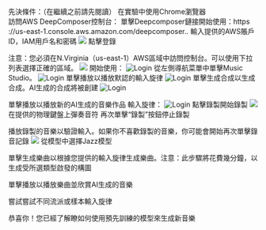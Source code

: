 先決條件：（在繼續之前請先閱讀）
在實驗中使用Chrome瀏覽器
<br>訪問AWS DeepComposer控制台：
單擊Deepcomposer鏈接開始使用：https ://us-east-1.console.aws.amazon.com/deepcomposer..
輸入提供的AWS賬戶ID，IAM用戶名和密碼
<img src="https://github.com/aws-samples/aws-deepcomposer-samples/blob/master/Lab%201/images/lab1-access-console.png">
點擊登錄

注意：您必須在N.Virginia（us-east-1）AWS區域中訪問控制台。可以使用下拉列表選擇正確的區域。
<img src="https://github.com/aws-samples/aws-deepcomposer-samples/blob/master/Lab%201/images/aws-region.jpg">
開始使用：
<img src="https://github.com/aws-samples/aws-deepcomposer-samples/blob/master/Lab%201/images/music-studio.jpg" alt="Login">
從左側導航菜單中單擊Music Studio。
<img src="https://github.com/aws-samples/aws-deepcomposer-samples/blob/master/Lab%201/images/lab1-play-default.PNG" alt="Login">
單擊播放以播放默認的輸入旋律
<img src="https://github.com/aws-samples/aws-deepcomposer-samples/blob/master/Lab%201/images/lab1-generate-composition.PNG" alt="Login">
單擊生成合成以生成合成。AI生成的合成將被創建
<img src="https://github.com/aws-samples/aws-deepcomposer-samples/blob/master/Lab%201/images/lab1-record.PNG" alt="Login">

單擊播放以播放新的AI生成的音樂作品
輸入旋律：
<img src="https://github.com/aws-samples/aws-deepcomposer-samples/blob/master/Lab%201/images/lab1-record.PNG" alt="Login">
點擊錄製開始錄製
<img src="https://github.com/aws-samples/aws-deepcomposer-samples/blob/master/Lab%201/images/lab1-custom-music.png">
在提供的物理鍵盤上彈奏音符
再次單擊“錄製”按鈕停止錄製

播放錄製的音樂以驗證輸入。如果你不喜歡錄製的音樂，你可能會開始再次單擊錄音記錄
<img src="https://github.com/aws-samples/aws-deepcomposer-samples/blob/master/Lab%201/images/lab1-model-default.PNG">
從模型中選擇Jazz模型

單擊生成樂曲以根據您提供的輸入旋律生成樂曲。注意：此步驟將花費幾分鐘，以生成受所選類型啟發的構圖

單擊播放以播放樂曲並欣賞AI生成的音樂

嘗試嘗試不同流派或樣本輸入旋律

恭喜你！您已經了解瞭如何使用預先訓練的模型來生成新音樂
